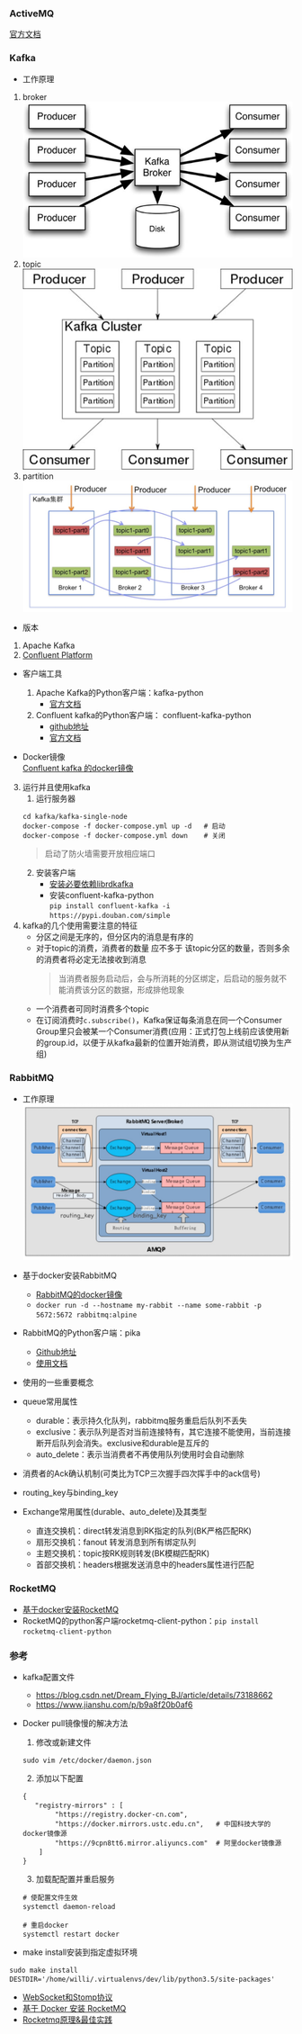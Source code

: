 ### ActiveMQ
[官方文档](http://activemq.apache.org/cross-language-clients.html)  


### Kafka
- 工作原理
1. broker  
![](img/broker.jpg)
2. topic  
![](img/topic.jpg)
3. partition  
![](img/partition.jpg)
- 版本
1. Apache Kafka
2. [Confluent Platform](https://www.confluent.io/product/compare/)

- 客户端工具
    1. Apache Kafka的Python客户端：kafka-python
        - [官方文档](https://kafka-python.readthedocs.io/en/master/usage.html)
    2. Confluent kafka的Python客户端： confluent-kafka-python
        - [github地址](https://github.com/confluentinc/confluent-kafka-python)
        - [官方文档](https://docs.confluent.io/current/clients/confluent-kafka-python/index.html#consumer)
    
- Docker镜像  
[Confluent kafka 的docker镜像](https://github.com/confluentinc/cp-docker-images)

3. 运行并且使用kafka
    1. 运行服务器
    ```shell script
    cd kafka/kafka-single-node
    docker-compose -f docker-compose.yml up -d   # 启动
    docker-compose -f docker-compose.yml down    # 关闭
    ```
    > 启动了防火墙需要开放相应端口
    2. 安装客户端
        - [安装必要依赖librdkafka](https://github.com/edenhill/librdkafka)
        - 安装confluent-kafka-python  
            `pip install confluent-kafka -i https://pypi.douban.com/simple`
4. kafka的几个使用需要注意的特征
    - 分区之间是无序的，但分区内的消息是有序的
    - 对于topic的消费，消费者的数量 应不多于 该topic分区的数量，否则多余的消费者将必定无法接收到消息
        > 当消费者服务启动后，会与所消耗的分区绑定，后启动的服务就不能消费该分区的数据，形成排他现象
    - 一个消费者可同时消费多个topic
    - 在订阅消费时`c.subscribe()`，Kafka保证每条消息在同一个Consumer Group里只会被某一个Consumer消费(应用：正式打包上线前应该使用新的group.id，以便于从kafka最新的位置开始消费，即从测试组切换为生产组)


### RabbitMQ
- 工作原理
![](img/rabbitmq.jpg)

- 基于docker安装RabbitMQ
    - [RabbitMQ的docker镜像](https://github.com/docker-library/docs/tree/master/rabbitmq)
    - `docker run -d --hostname my-rabbit --name some-rabbit -p 5672:5672 rabbitmq:alpine`
    
- RabbitMQ的Python客户端：pika
    - [Github地址](https://github.com/pika/pika)
    - [使用文档](https://pika.readthedocs.io/en/0.10.0/examples.html)
 
- 使用的一些重要概念
- queue常用属性
    - durable：表示持久化队列，rabbitmq服务重启后队列不丢失
    - exclusive：表示队列是否对当前连接特有，其它连接不能使用，当前连接断开后队列会消失。exclusive和durable是互斥的
    - auto_delete：表示当消费者不再使用队列使用时会自动删除
- 消费者的Ack确认机制(可类比为TCP三次握手四次挥手中的ack信号)
- routing_key与binding_key
- Exchange常用属性(durable、auto_delete)及其类型
    - 直连交换机：direct转发消息到RK指定的队列(BK严格匹配RK) 
    - 扇形交换机：fanout 转发消息到所有绑定队列
    - 主题交换机：topic按RK规则转发(BK模糊匹配RK)
    - 首部交换机：headers根据发送消息中的headers属性进行匹配 
    
### RocketMQ
- [基于docker安装RocketMQ](https://github.com/apache/rocketmq-externals)
- RocketMQ的python客户端rocketmq-client-python：`pip install rocketmq-client-python`


 

### 参考
- kafka配置文件
    - https://blog.csdn.net/Dream_Flying_BJ/article/details/73188662
    - https://www.jianshu.com/p/b9a8f20b0af6
    
- Docker pull镜像慢的解决方法
    1. 修改或新建文件
    ```
    sudo vim /etc/docker/daemon.json
    ```
    2. 添加以下配置
    ```
    {
       "registry-mirrors" : [
            "https://registry.docker-cn.com",       
            "https://docker.mirrors.ustc.edu.cn",   # 中国科技大学的docker镜像源
            "https://9cpn8tt6.mirror.aliyuncs.com"  # 阿里docker镜像源
        ]
    }
    ```
    3. 加载配配置并重启服务
    ```
    # 使配置文件生效
    systemctl daemon-reload
    
    # 重启docker
    systemctl restart docker
    ```
- make install安装到指定虚拟环境
```
sudo make install DESTDIR='/home/willi/.virtualenvs/dev/lib/python3.5/site-packages'
```
- [WebSocket和Stomp协议](https://www.jianshu.com/p/db21502518b9)
- [基于 Docker 安装 RocketMQ](https://www.jianshu.com/p/706588323276)
- [Rocketmq原理&最佳实践](https://www.jianshu.com/p/2838890f3284)